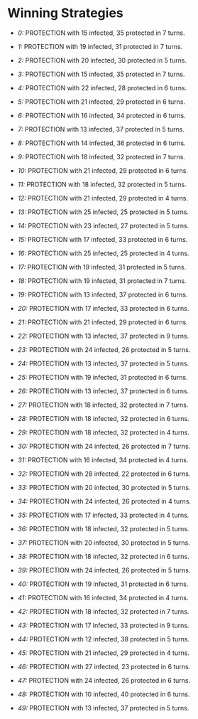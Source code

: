 # Winning Strategies

* _0:_ PROTECTION with 15 infected, 35 protected in 7 turns.


* _1:_ PROTECTION with 19 infected, 31 protected in 7 turns.


* _2:_ PROTECTION with 20 infected, 30 protected in 5 turns.


* _3:_ PROTECTION with 15 infected, 35 protected in 7 turns.


* _4:_ PROTECTION with 22 infected, 28 protected in 6 turns.


* _5:_ PROTECTION with 21 infected, 29 protected in 6 turns.


* _6:_ PROTECTION with 16 infected, 34 protected in 6 turns.


* _7:_ PROTECTION with 13 infected, 37 protected in 5 turns.


* _8:_ PROTECTION with 14 infected, 36 protected in 6 turns.


* _9:_ PROTECTION with 18 infected, 32 protected in 7 turns.


* _10:_ PROTECTION with 21 infected, 29 protected in 6 turns.


* _11:_ PROTECTION with 18 infected, 32 protected in 5 turns.


* _12:_ PROTECTION with 21 infected, 29 protected in 4 turns.


* _13:_ PROTECTION with 25 infected, 25 protected in 5 turns.


* _14:_ PROTECTION with 23 infected, 27 protected in 5 turns.


* _15:_ PROTECTION with 17 infected, 33 protected in 6 turns.


* _16:_ PROTECTION with 25 infected, 25 protected in 4 turns.


* _17:_ PROTECTION with 19 infected, 31 protected in 5 turns.


* _18:_ PROTECTION with 19 infected, 31 protected in 7 turns.


* _19:_ PROTECTION with 13 infected, 37 protected in 6 turns.


* _20:_ PROTECTION with 17 infected, 33 protected in 6 turns.


* _21:_ PROTECTION with 21 infected, 29 protected in 6 turns.


* _22:_ PROTECTION with 13 infected, 37 protected in 9 turns.


* _23:_ PROTECTION with 24 infected, 26 protected in 5 turns.


* _24:_ PROTECTION with 13 infected, 37 protected in 5 turns.


* _25:_ PROTECTION with 19 infected, 31 protected in 6 turns.


* _26:_ PROTECTION with 13 infected, 37 protected in 6 turns.


* _27:_ PROTECTION with 18 infected, 32 protected in 7 turns.


* _28:_ PROTECTION with 18 infected, 32 protected in 6 turns.


* _29:_ PROTECTION with 18 infected, 32 protected in 4 turns.


* _30:_ PROTECTION with 24 infected, 26 protected in 7 turns.


* _31:_ PROTECTION with 16 infected, 34 protected in 4 turns.


* _32:_ PROTECTION with 28 infected, 22 protected in 6 turns.


* _33:_ PROTECTION with 20 infected, 30 protected in 5 turns.


* _34:_ PROTECTION with 24 infected, 26 protected in 4 turns.


* _35:_ PROTECTION with 17 infected, 33 protected in 4 turns.


* _36:_ PROTECTION with 18 infected, 32 protected in 5 turns.


* _37:_ PROTECTION with 20 infected, 30 protected in 5 turns.


* _38:_ PROTECTION with 18 infected, 32 protected in 6 turns.


* _39:_ PROTECTION with 24 infected, 26 protected in 5 turns.


* _40:_ PROTECTION with 19 infected, 31 protected in 6 turns.


* _41:_ PROTECTION with 16 infected, 34 protected in 4 turns.


* _42:_ PROTECTION with 18 infected, 32 protected in 7 turns.


* _43:_ PROTECTION with 17 infected, 33 protected in 9 turns.


* _44:_ PROTECTION with 12 infected, 38 protected in 5 turns.


* _45:_ PROTECTION with 21 infected, 29 protected in 4 turns.


* _46:_ PROTECTION with 27 infected, 23 protected in 6 turns.


* _47:_ PROTECTION with 24 infected, 26 protected in 6 turns.


* _48:_ PROTECTION with 10 infected, 40 protected in 6 turns.


* _49:_ PROTECTION with 13 infected, 37 protected in 5 turns.


